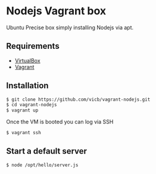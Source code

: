 Nodejs Vagrant box
================

Ubuntu Precise box simply installing Nodejs via apt.

Requirements
------------

* [VirtualBox](https://www.virtualbox.org)
* [Vagrant](http://vagrantup.com)

Installation
------------

```bash
$ git clone https://github.com/vicb/vagrant-nodejs.git
$ cd vagrant-nodejs
$ vagrant up
```

Once the VM is booted you can log via SSH

```bash
$ vagrant ssh
```

Start a default server
------------
```bash
$ node /opt/hello/server.js
```

